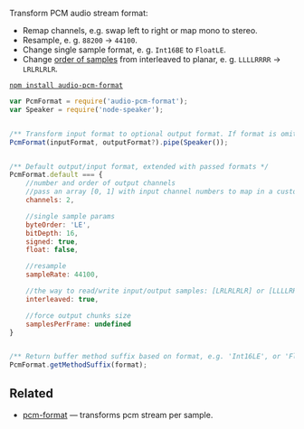 Transform PCM audio stream format:

* Remap channels, e.g. swap left to right or map mono to stereo.
* Resample, e. g. `88200` → `44100`.
* Change single sample format, e. g. `Int16BE` to `FloatLE`.
* Change [order of samples](https://developer.mozilla.org/en-US/docs/Web/API/Web_Audio_API/Basic_concepts_behind_Web_Audio_API#Planar_versus_interleaved_buffers) from interleaved to planar, e. g. `LLLLRRRR` → `LRLRLRLR`.


[`npm install audio-pcm-format`](https://npmjs.org/package/audio-pcm-format)


```js
var PcmFormat = require('audio-pcm-format');
var Speaker = require('node-speaker');


/** Transform input format to optional output format. If format is omitted - default one is used */
PcmFormat(inputFormat, outputFormat?).pipe(Speaker());


/** Default output/input format, extended with passed formats */
PcmFormat.default === {
	//number and order of output channels
	//pass an array [0, 1] with input channel numbers to map in a custom way
	channels: 2,

	//single sample params
	byteOrder: 'LE',
	bitDepth: 16,
	signed: true,
	float: false,

	//resample
	sampleRate: 44100,

	//the way to read/write input/output samples: [LRLRLRLR] or [LLLLRRRR]
	interleaved: true,

	//force output chunks size
	samplesPerFrame: undefined
}


/** Return buffer method suffix based on format, e.g. 'Int16LE', or 'FloatLE' */
PcmFormat.getMethodSuffix(format);
```


## Related

* [pcm-format](https://npmjs.org/package/pcm-format) — transforms pcm stream per sample.